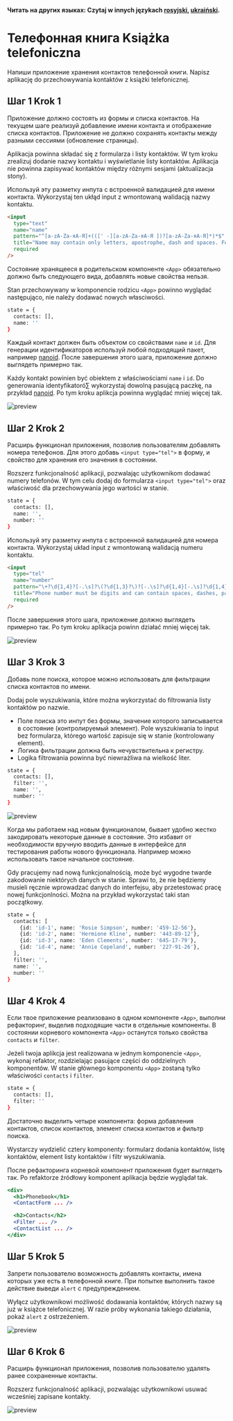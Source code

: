**Читать на других языках: Czytaj w innych językach [rosyjski](README.md), [ukraiński](README.ua.md).**

# Телефонная книга Książka telefoniczna

Напиши приложение хранения контактов телефонной книги.
Napisz aplikację do przechowywania kontaktów z książki telefonicznej.

## Шаг 1 Krok 1

Приложение должно состоять из формы и списка контактов. На текущем шаге реализуй
добавление имени контакта и отображение списка контактов. Приложение не должно
сохранять контакты между разными сессиями (обновление страницы).

Aplikacja powinna składać się z formularza i listy kontaktów. W tym kroku zrealizuj dodanie nazwy kontaktu i wyświetlanie listy kontaktów. Aplikacja nie powinna zapisywać kontaktów między różnymi sesjami (aktualizacja stony).

Используй эту разметку инпута с встроенной валидацией для имени контакта.
Wykorzystaj ten ukłąd input z wmontowaną walidacją nazwy kontaktu.


```html
<input
  type="text"
  name="name"
  pattern="^[a-zA-Zа-яА-Я]+(([' -][a-zA-Zа-яА-Я ])?[a-zA-Zа-яА-Я]*)*$"
  title="Name may contain only letters, apostrophe, dash and spaces. For example Adrian, Jacob Mercer, Charles de Batz de Castelmore d'Artagnan"
  required
/>
```

Состояние хранящееся в родительском компоненте `<App>` обязательно должно быть
следующего вида, добавлять новые свойства нельзя.

Stan przechowywany w komponencie rodzicu `<App>` powinno wyglądać następująco, nie należy dodawać nowych własciwości.

```bash
state = {
  contacts: [],
  name: ''
}
```

Каждый контакт должен быть объектом со свойствами `name` и `id`. Для генерации
идентификаторов используй любой подходящий пакет, например
[nanoid](https://www.npmjs.com/package/nanoid). После завершения этого шага,
приложение должно выглядеть примерно так.

Każdy kontakt powinien być obiektem z właściwościami `name` i `id`. Do generowania identyfikatoró∑ wykorzystaj dowolną pasującą paczkę, na przykład [nanoid](https://www.npmjs.com/package/nanoid). Po tym kroku aplikcja powinna wyglądać mniej więcej tak.

![preview](./mockup/step-1.png)

## Шаг 2 Krok 2

Расширь функционал приложения, позволив пользователям добавлять номера
телефонов. Для этого добавь `<input type="tel">` в форму, и свойство для
хранения его значения в состоянии.

Rozszerz funkcjonalność aplikacji, pozwalając użytkownikom dodawać numery telefonów. W tym celu dodaj do formularza `<input type="tel">` oraz właściwość dla przechowywania jego wartości w stanie.

```bash
state = {
  contacts: [],
  name: '',
  number: ''
}
```

Используй эту разметку инпута с встроенной валидацией для номера контакта.
Wykorzystaj układ input z wmontowaną walidacją numeru kontaktu.

```html
<input
  type="tel"
  name="number"
  pattern="\+?\d{1,4}?[-.\s]?\(?\d{1,3}?\)?[-.\s]?\d{1,4}[-.\s]?\d{1,4}[-.\s]?\d{1,9}"
  title="Phone number must be digits and can contain spaces, dashes, parentheses and can start with +"
  required
/>
```

После завершения этого шага, приложение должно выглядеть примерно так.
Po tym kroku aplikacja powinn działać mniej więcej tak.

![preview](./mockup/step-2.png)

## Шаг 3 Krok 3

Добавь поле поиска, которое можно использовать для фильтрации списка контактов
по имени.

Dodaj pole wyszukiwania, które można wykorzystać do filtrowania listy kontaktów po nazwie.

- Поле поиска это инпут без формы, значение которого записывается в состояние
  (контролируемый элемент).
  Pole wyszukiwania to input bez formularza, którego wartość zapisuje się w stanie (kontrolowany element).
- Логика фильтрации должна быть нечувствительна к регистру.
- Logika filtrowania powinna być niewrażliwa na wielkość liter.

```bash
state = {
  contacts: [],
  filter: '',
  name: '',
  number: ''
}
```

![preview](./mockup/step-3.gif)

Когда мы работаем над новым функционалом, бывает удобно жестко закодировать
некоторые данные в состояние. Это избавит от необходимости вручную вводить
данные в интерфейсе для тестирования работы нового функционала. Например можно
использовать такое начальное состояние.

Gdy pracujemy nad nową funkcjonalnością, może być wygodne twarde zakodowanie niektórych danych w stanie. Sprawi to, że nie będziemy musieli ręcznie wprowadzać danych do interfejsu, aby przetestować pracę nowej funkcjonlności. Można na przykład wykorzystać taki stan początkowy.

```bash
state = {
  contacts: [
    {id: 'id-1', name: 'Rosie Simpson', number: '459-12-56'},
    {id: 'id-2', name: 'Hermione Kline', number: '443-89-12'},
    {id: 'id-3', name: 'Eden Clements', number: '645-17-79'},
    {id: 'id-4', name: 'Annie Copeland', number: '227-91-26'},
  ],
  filter: '',
  name: '',
  number: ''
}
```

## Шаг 4 Krok 4

Если твое приложение реализовано в одном компоненте `<App>`, выполни
рефакторинг, выделив подходящие части в отдельные компоненты. В состоянии
корневого компонента `<App>` останутся только свойства `contacts` и `filter`.

Jeżeli twoja aplikcja jest realizowana w jednym komponencie `<App>`, wykonaj refaktor, rozdzielając pasujące części do oddzielnych komponentów. W stanie głównego komponentu `<App>` zostaną tylko właściwości `contacts` i `filter`.

```bash
state = {
  contacts: [],
  filter: ''
}
```

Достаточно выделить четыре компонента: форма добавления контактов, список
контактов, элемент списка контактов и фильтр поиска.

Wystarczy wydzielić cztery komponenty: formularz dodania kontaktów, listę kontaktów, element listy kontaktów i filtr wyszukiwania.

После рефакторинга корневой компонент приложения будет выглядеть так.
Po refaktorze źródłowy komponent aplikacja będzie wyglądał tak.

```jsx
<div>
  <h1>Phonebook</h1>
  <ContactForm ... />

  <h2>Contacts</h2>
  <Filter ... />
  <ContactList ... />
</div>
```

## Шаг 5 Krok 5

Запрети пользователю возможность добавлять контакты, имена которых уже есть в
телефонной книге. При попытке выполнить такое действие выведи `alert` с
предупреждением.

Wyłącz użytkownikowi możliwość dodawania kontaktów, których nazwy są już w książce telefonicznej. W razie próby wykonania takiego działania, pokaż `alert` z ostrzeżeniem.

![preview](./mockup/step-5.png)

## Шаг 6 Krok 6

Расширь функционал приложения, позволив пользователю удалять ранее сохраненные
контакты.

Rozszerz funkcjonalność aplikacji, pozwalając użytkownikowi usuwać wcześniej zapisane kontakty.

![preview](./mockup/step-6.gif)
